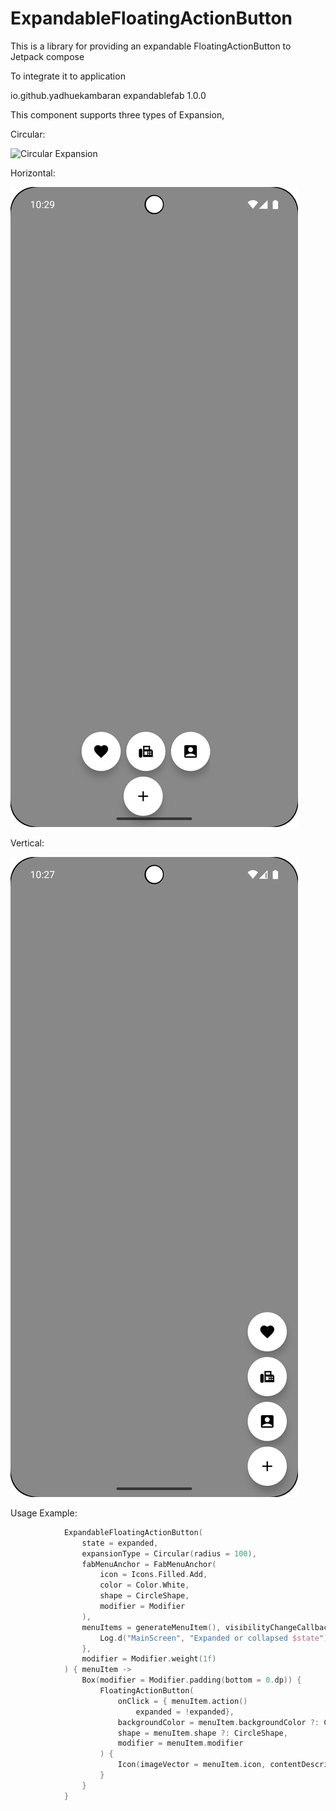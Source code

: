 # ExpandableFloatingActionButton
This is a library for providing an expandable FloatingActionButton to Jetpack compose

To integrate it to application

<dependency>
    <groupId>io.github.yadhuekambaran</groupId>
    <artifactId>expandablefab</artifactId>
    <version>1.0.0</version>
</dependency>


This component supports three types of Expansion,

Circular:

![Circular Expansion](https://youtube.com/shorts/95PuWGhTBwA)

Horizontal:

![Horizontal Expansion](demo/Horizontal_Expanded%20FABs.png)

Vertical: 

![Vertical Expansion](demo/Vertical_Expanded%20FAB.png)


Usage Example: 

```kotlin
            ExpandableFloatingActionButton(
                state = expanded,
                expansionType = Circular(radius = 100),
                fabMenuAnchor = FabMenuAnchor(
                    icon = Icons.Filled.Add,
                    color = Color.White,
                    shape = CircleShape,
                    modifier = Modifier
                ),
                menuItems = generateMenuItem(), visibilityChangeCallback = { state ->
                    Log.d("MainScreen", "Expanded or collapsed $state")
                },
                modifier = Modifier.weight(1f)
            ) { menuItem ->
                Box(modifier = Modifier.padding(bottom = 0.dp)) {
                    FloatingActionButton(
                        onClick = { menuItem.action()
                            expanded = !expanded},
                        backgroundColor = menuItem.backgroundColor ?: Color.Green,
                        shape = menuItem.shape ?: CircleShape,
                        modifier = menuItem.modifier
                    ) {
                        Icon(imageVector = menuItem.icon, contentDescription = null)
                    }
                }
            }



